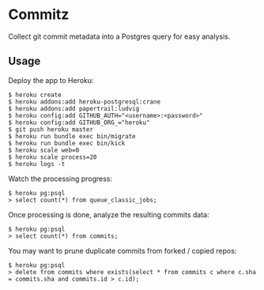 # Commitz

Collect git commit metadata into a Postgres query for easy analysis.

## Usage

Deploy the app to Heroku:

```console
$ heroku create
$ heroku addons:add heroku-postgresql:crane
$ heroku addons:add papertrail:ludvig
$ heroku config:add GITHUB_AUTH="<username>:<password>"
$ heroku config:add GITHUB_ORG_="heroku"
$ git push heroku master
$ heroku run bundle exec bin/migrate
$ heroku run bundle exec bin/kick
$ heroku scale web=0
$ heroku scale process=20
$ heroku logs -t
```

Watch the processing progress:

```console
$ heroku pg:psql
> select count(*) from queue_classic_jobs;
```

Once processing is done, analyze the resulting commits data:

```console
$ heroku pg:psql
> select count(*) from commits;
```

You may want to prune duplicate commits from forked / copied repos:

```console
$ heroku pg:psql
> delete from commits where exists(select * from commits c where c.sha = commits.sha and commits.id > c.id);
```
